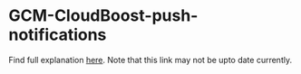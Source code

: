 # GCM-CloudBoost-push-notifications
Find full explanation [here](http://egima.blogspot.ug/2016/03/androidcloudboost-push-notifications.html). Note that this link may not be upto date currently.
